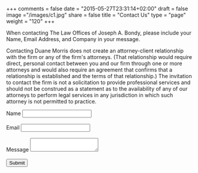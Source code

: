 +++
comments = false
date = "2015-05-27T23:31:14+02:00"
draft = false
image ="/images/c1.jpg"
share = false
title = "Contact Us"
type = "page"
weight = "120"
+++

<div class="form-box">
  
  <p>When contacting The Law Offices of Joseph A. Bondy, please include your Name, Email Address, and Company in your message. 

Contacting Duane Morris does not create an attorney-client relationship with the firm or any of the firm's attorneys. (That relationship would require direct, personal contact between you and our firm through one or more attorneys and would also require an agreement that confirms that a relationship is established and the terms of that relationship.) The invitation to contact the firm is not a solicitation to provide professional services and should not be construed as a statement as to the availability of any of our attorneys to perform legal services in any jurisdiction in which such attorney is not permitted to practice.</p>
  
  <form action="https://api.formbucket.com/f/c2K3QTQ" method="post">
      <label for="name">Name</label>
      <input id="name" type="text" name="Name">
    <br><br> 
      <label for="email">Email</label>
      <input id="email" type="email" name="Email">
      <br><br> 
      <label for="message">Message</label>
      <textarea id="message" name="Message"></textarea>
      <br><br> 
    <input class="button-primary" type="submit" value="Submit" />

  </form>
</div>


